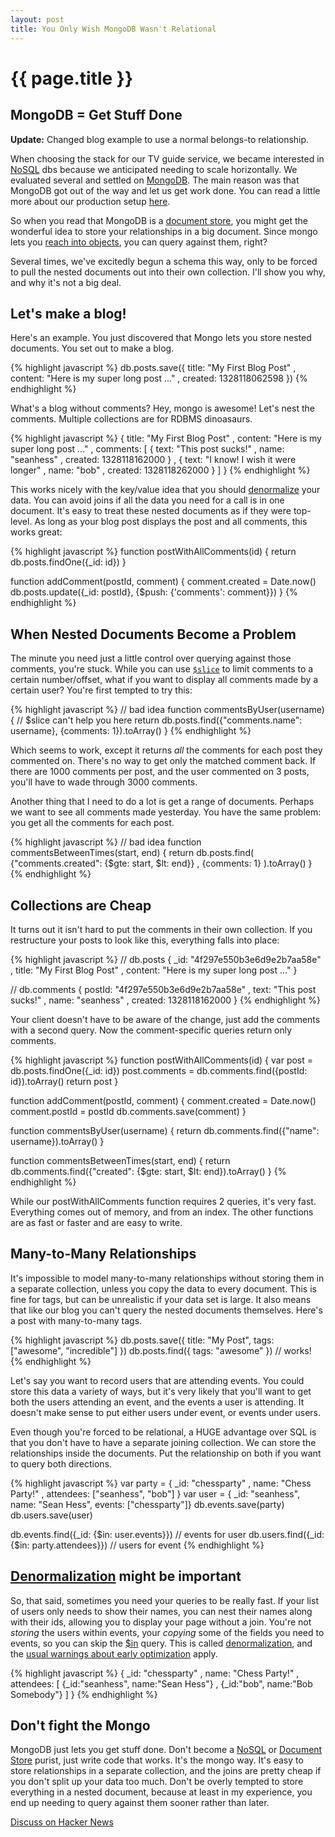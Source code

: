 ```yaml
---
layout: post
title: You Only Wish MongoDB Wasn't Relational
---
```


{{ page.title }}
================


MongoDB = Get Stuff Done
------------------------

**Update:** Changed blog example to use a normal belongs-to relationship.

When choosing the stack for our TV guide service, we became interested in [NoSQL][nosql] dbs because we anticipated needing to scale horizontally. We evaluated several and settled on [MongoDB][mongodb]. The main reason was that MongoDB got out of the way and let us get work done. You can read a little more about our production setup [here](http://seanhess.posterous.com/surviving-a-production-launch-with-nodejs-and).  

So when you read that MongoDB is a [document store][doc], you might get the wonderful idea to store your relationships in a big document. Since mongo lets you [reach into objects](http://www.mongodb.org/display/DOCS/Dot+Notation+%28Reaching+into+Objects%29), you can query against them, right?  

Several times, we've excitedly begun a schema this way, only to be forced to pull the nested documents out into their own collection. I'll show you why, and why it's not a big deal.  

Let's make a blog!
------------------

Here's an example. You just discovered that Mongo lets you store nested documents. You set out to make a blog.

{% highlight javascript %}
db.posts.save({ title: "My First Blog Post"
              , content: "Here is my super long post ..." 
              , created: 1328118062598
              })
{% endhighlight %}

What's a blog without comments? Hey, mongo is awesome! Let's nest the comments. Multiple collections are for RDBMS dinoasaurs. 

{% highlight javascript %}
{ title: "My First Blog Post"
, content: "Here is my super long post ..." 
, comments: [ { text: "This post sucks!"
              , name: "seanhess"
              , created: 1328118162000 }
            , { text: "I know! I wish it were longer"
              , name: "bob"
              , created: 1328118262000 } 
            ] 
}
{% endhighlight %}

This works nicely with the key/value idea that you should [denormalize][d] your data. You can avoid joins if all the data you need for a call is in one document. It's easy to treat these nested documents as if they were top-level. As long as your blog post displays the post and all comments, this works great:
 
{% highlight javascript %}
function postWithAllComments(id) {
    return db.posts.findOne({_id: id})
}

function addComment(postId, comment) {
    comment.created = Date.now()
    db.posts.update({_id: postId}, {$push: {'comments': comment}})
}
{% endhighlight %}

When Nested Documents Become a Problem
--------------------------------------

The minute you need just a little control over querying against those comments, you're stuck. While you can use [`$slice`](http://www.mongodb.org/display/DOCS/Retrieving+a+Subset+of+Fields#RetrievingaSubsetofFields-RetrievingaSubrangeofArrayElements) to limit comments to a certain number/offset, what if you want to display all comments made by a certain user? You're first tempted to try this:

{% highlight javascript %}
// bad idea
function commentsByUser(username) {
    // $slice can't help you here
    return db.posts.find({"comments.name": username}, {comments: 1}).toArray()
}
{% endhighlight %}

Which seems to work, except it returns *all* the comments for each post they commented on. There's no way to get only the matched comment back. If there are 1000 comments per post, and the user commented on 3 posts, you'll have to wade through 3000 comments. 

Another thing that I need to do a lot is get a range of documents. Perhaps we want to see all comments made yesterday. You have the same problem: you get all the comments for each post. 

{% highlight javascript %}
// bad idea
function commentsBetweenTimes(start, end) {
    return db.posts.find( {"comments.created": {$gte: start, $lt: end}}
                        , {comments: 1}
                        ).toArray()
}
{% endhighlight %}

Collections are Cheap
---------------------

It turns out it isn't hard to put the comments in their own collection. If you restructure your posts to look like this, everything falls into place:

{% highlight javascript %}
// db.posts
{ _id: "4f297e550b3e6d9e2b7aa58e"
, title: "My First Blog Post"
, content: "Here is my super long post ..." 
}

// db.comments
{ postId: "4f297e550b3e6d9e2b7aa58e"
, text: "This post sucks!"
, name: "seanhess"
, created: 1328118162000 }
{% endhighlight %}

Your client doesn't have to be aware of the change, just add the comments with a second query. Now the comment-specific queries return only comments.

{% highlight javascript %}
function postWithAllComments(id) {
    var post = db.posts.findOne({_id: id})
    post.comments = db.comments.find({postId: id}).toArray()
    return post
}

function addComment(postId, comment) {
    comment.created = Date.now()
    comment.postId = postId
    db.comments.save(comment)
}

function commentsByUser(username) {
    return db.comments.find({"name": username}).toArray()
}

function commentsBetweenTimes(start, end) {
    return db.comments.find({"created": {$gte: start, $lt: end}).toArray()
}
{% endhighlight %}

While our postWithAllComments function requires 2 queries, it's very fast. Everything comes out of memory, and from an index. The other functions are as fast or faster and are easy to write. 

Many-to-Many Relationships
--------------------------

It's impossible to model many-to-many relationships without storing them in a separate collection, unless you copy the data to every document. This is fine for tags, but can be unrealistic if your data set is large. It also means that like our blog you can't query the nested documents themselves. Here's a post with many-to-many tags.  

{% highlight javascript %}
db.posts.save({ title: "My Post", tags: ["awesome", "incredible"] })
db.posts.find({ tags: "awesome" }) // works!
{% endhighlight %}

Let's say you want to record users that are attending events. You could store this data a variety of ways, but it's very likely that you'll want to get both the users attending an event, and the events a user is attending. It doesn't make sense to put either users under event, or events under users. 

Even though you're forced to be relational, a HUGE advantage over SQL is that you don't have to have a separate joining collection. We can store the relationships inside the documents. Put the relationship on both if you want to query both directions. 

{% highlight javascript %}
var party = { _id: "chessparty"
            , name: "Chess Party!"
            , attendees: ["seanhess", "bob"] }
var user = { _id: "seanhess", name: "Sean Hess", events: ["chessparty"]}
db.events.save(party)
db.users.save(user)

db.events.find({_id: {$in: user.events}}) // events for user
db.users.find({_id: {$in: party.attendees}}) // users for event
{% endhighlight %}


[Denormalization][d] might be important
-----------------------------------------------------

So, that said, sometimes you need your queries to be really fast. If your list of users only needs to show their names, you can nest their names along with their ids, allowing you to display your page without a join. You're not *storing* the users within events, your *copying* some of the fields you need to events, so you can skip the [$in][in] query. This is called [denormalization][d], and the [usual warnings about early optimization](/2011/12/15/optimization_is_like_firing_clay.html) apply.  

{% highlight javascript %} 
{ _id: "chessparty"
, name: "Chess Party!"
, attendees: [ {_id:"seanhess", name:"Sean Hess"}
             , {_id:"bob", name:"Bob Somebody"} ] 
}
{% endhighlight %}

Don't fight the Mongo
---------------------
MongoDB just lets you get stuff done. Don't become a [NoSQL][nosql] or [Document Store][doc] purist, just write code that works. It's the mongo way. It's easy to store relationships in a separate collection, and the joins are pretty cheap if you don't split up your data too much. Don't be overly tempted to store everything in a nested document, because at least in my experience, you end up needing to query against them sooner rather than later. 

[Discuss on Hacker News](http://news.ycombinator.com/item?id=3539385)

[d]: http://en.wikipedia.org/wiki/Denormalization "Denormalization"
[in]: http://www.mongodb.org/display/DOCS/Advanced+Queries#AdvancedQueries-%24in "MongoDB Advanced Queries - $in"
[doc]: http://en.wikipedia.org/wiki/Document-oriented_database "Document Oriented Database"
[nosql]: http://en.wikipedia.org/wiki/NoSQL "NoSQL"
[mongodb]: http://www.mongodb.org/ "MongoDB"


